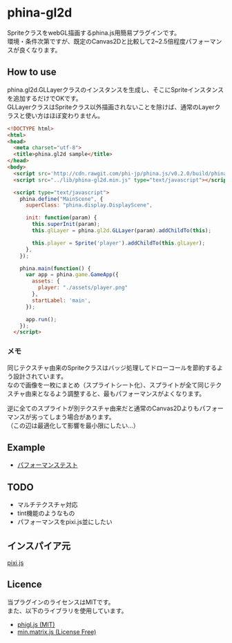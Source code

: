 # phina-gl2d
SpriteクラスをwebGL描画するphina.js用簡易プラグインです。  
環境・条件次第ですが、既定のCanvas2Dと比較して2~2.5倍程度パフォーマンスが良くなります。

## How to use
phina.gl2d.GLLayerクラスのインスタンスを生成し、そこにSpriteインスタンスを追加するだけでOKです。  
GLLayerクラスはSpriteクラス以外描画されないことを除けば、通常のLayerクラスと使い方はほぼ変わりません。  

```html
<!DOCTYPE html>
<html>
<head>
  <meta charset="utf-8">
  <title>phina.gl2d sample</title>
</head>
<body>
  <script src='http://cdn.rawgit.com/phi-jp/phina.js/v0.2.0/build/phina.js'></script>
  <script src="../lib/phina-gl2d.min.js" type="text/javascript"></script>

  <script type="text/javascript">
    phina.define("MainScene", {
      superClass: "phina.display.DisplayScene",

      init: function(param) {
        this.superInit(param);
        this.glLayer = phina.gl2d.GLLayer(param).addChildTo(this);

        this.player = Sprite('player').addChildTo(this.glLayer);
      },
    });

    phina.main(function() {
      var app = phina.game.GameApp({
        assets: {
          player: "./assets/player.png"
        },
        startLabel: 'main',
      });

      app.run();
    });
  </script>
```

### メモ
同じテクスチャ由来のSpriteクラスはバッジ処理してドローコールを節約するよう設計されています。  
なので画像を一枚にまとめ（スプライトシート化）、スプライトが全て同じテクスチャ由来となるよう調整すると、最もパフォーマンスがよくなります。

逆に全てのスプライトが別テクスチャ由来だと通常のCanvas2Dよりもパフォーマンスが劣ってしまう場合があります。  
（この辺は最適化して影響を最小限にしたい…）

## Example
- [パフォーマンステスト](https://pentamania.github.io/phina-gl2d/examples/benchmark/)

## TODO
- マルチテクスチャ対応
- tint機能のようなもの
- パフォーマンスをpixi.js並にしたい

## インスパイア元
[pixi.js](http://www.pixijs.com/)

## Licence
当プラグインのライセンスはMITです。  
また、以下のライブラリを使用しています。

- [phigl.js (MIT)](https://github.com/daishihmr/phigl.js)
- [min.matrix.js (License Free)](https://github.com/doxas/minMatrix.js)
